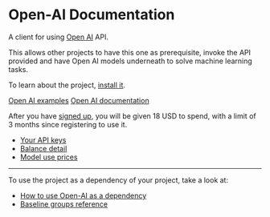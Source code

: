 # Open-AI Documentation

A client for using [Open AI](https://beta.openai.com/docs/introduction) API.

This allows other projects to have this one as prerequisite, invoke the API
provided and have Open AI models underneath to solve machine learning tasks.

To learn about the project, [install it](how-to/how-to-load-in-pharo.md).

[Open AI examples](https://beta.openai.com/examples/)
[Open AI documentation](https://beta.openai.com/docs/introduction)

After you have [signed up]((https://beta.openai.com/signup)), you will be given
18 USD to spend, with a limit of 3 months since registering to use it.

- [Your API keys](https://beta.openai.com/account/api-keys)
- [Balance detail](https://beta.openai.com/account/usage)
- [Model use prices](https://openai.com/api/pricing/)

---

To use the project as a dependency of your project, take a look at:

- [How to use Open-AI as a dependency](how-to/how-to-use-as-dependency-in-pharo.md)
- [Baseline groups reference](reference/Baseline-groups.md)
